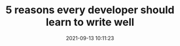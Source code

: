 ---
date: 2021-09-13 10:11:23
link:
  source: pocket
  source_url: https://getpocket.com
  text: 5 reasons every developer should learn to write well
  url: https://werd.io/2021/5-reasons-every-developer-should-learn-to-write-well
source: pocket
syndicated:
- type: pocket
  url: https://werd.io/2021/5-reasons-every-developer-should-learn-to-write-well
- type: mastodon
  url: https://mastodon.technology/users/roytang/statuses/106923849100680988
- type: twitter
  url: https://twitter.com/roytang/status/1437360654331961345/
title: 5 reasons every developer should learn to write well
---